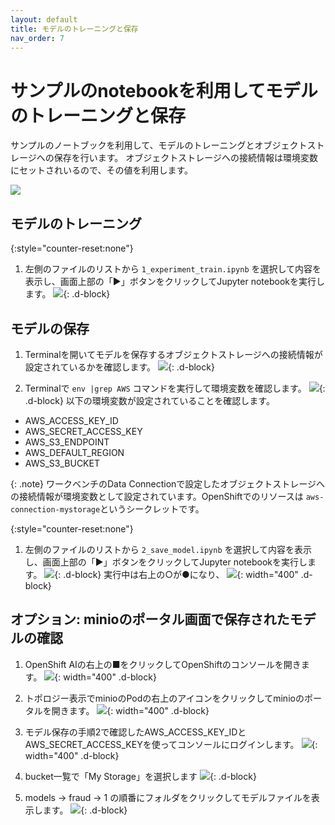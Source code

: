 ```yaml
---
layout: default
title: モデルのトレーニングと保存
nav_order: 7
---
```


# サンプルのnotebookを利用してモデルのトレーニングと保存

サンプルのノートブックを利用して、モデルのトレーニングとオブジェクトストレージへの保存を行います。
オブジェクトストレージへの接続情報は環境変数にセットされいるので、その値を利用します。

![](../../assets/overview_training.png)



## モデルのトレーニング

{:style="counter-reset:none"}
1. 左側のファイルのリストから `1_experiment_train.ipynb` を選択して内容を表示し、画面上部の「▶️」ボタンをクリックしてJupyter notebookを実行します。
![](../../assets/oai_notebook_run_1.png){: .d-block}


## モデルの保存
1. Terminalを開いてモデルを保存するオブジェクトストレージへの接続情報が設定されているかを確認します。
![](../../assets/oai_notebook_open_terminal.png){: .d-block}

1. Terminalで `env |grep AWS` コマンドを実行して環境変数を確認します。
![](../../assets/oai_notebook_verify_envval.png){: .d-block}
以下の環境変数が設定されていることを確認します。
* AWS_ACCESS_KEY_ID
* AWS_SECRET_ACCESS_KEY
* AWS_S3_ENDPOINT
* AWS_DEFAULT_REGION
* AWS_S3_BUCKET

{: .note}
ワークベンチのData Connectionで設定したオブジェクトストレージへの接続情報が環境変数として設定されています。OpenShiftでのリソースは `aws-connection-mystorage`というシークレットです。

{:style="counter-reset:none"}
1. 左側のファイルのリストから `2_save_model.ipynb` を選択して内容を表示し、画面上部の「▶️」ボタンをクリックしてJupyter notebookを実行します。
![](../../assets/oai_notebook_run2.png){: .d-block}
実行中は右上の○が●になり、
![](../../assets/oai_notebook_run2_status.png){: width="400" .d-block}

## オプション: minioのポータル画面で保存されたモデルの確認

1. OpenShift AIの右上の■をクリックしてOpenShiftのコンソールを開きます。
![](../../assets/ocp_open_console.png){: width="400" .d-block}

1. トポロジー表示でminioのPodの右上のアイコンをクリックしてminioのポータルを開きます。
![](../../assets/ocp_open_minio_url.png){: width="400" .d-block}

1. モデル保存の手順2で確認したAWS_ACCESS_KEY_IDとAWS_SECRET_ACCESS_KEYを使ってコンソールにログインします。
![](../../assets/minio_login.png){: width="400" .d-block}

1. bucket一覧で「My Storage」を選択します
![](../../assets/minio_list_bucket.png){: .d-block}

1. models → fraud → 1 の順番にフォルダをクリックしてモデルファイルを表示します。
![](../../assets/minio_show_model.png){: .d-block}